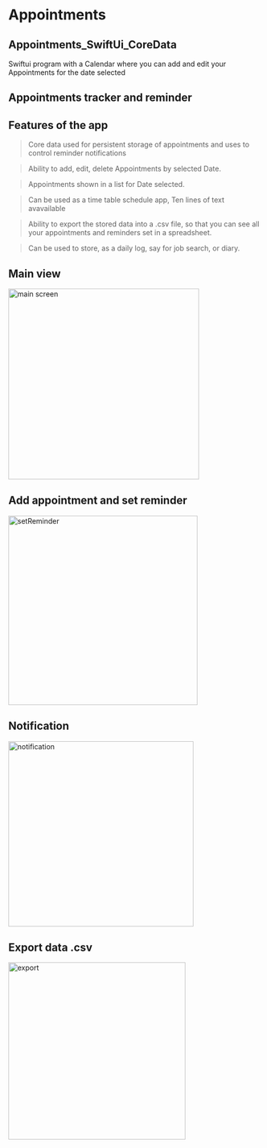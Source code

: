 # Appointments
## Appointments_SwiftUi_CoreData


Swiftui program with a Calendar where you can add and edit your Appointments for the date selected


## Appointments tracker and reminder

  ## Features of the app

  > Core data used for persistent storage of appointments and uses to control reminder notifications

  > Ability to add, edit, delete Appointments by selected Date.

  > Appointments shown in a list for Date selected.

  > Can be used as a time table schedule app, Ten lines of text avavailable

  > Ability to export the stored data into a .csv file, so that you can see all your appointments and reminders set in a spreadsheet.

  > Can be used to store, as a daily log, say for job search, or diary.

## Main view

<img width="379" alt="main screen" src="https://github.com/mahesh46/Appointments/assets/3464277/15cc9de4-a3e0-4362-b8a3-ef6843b6420b">

## Add appointment and set reminder

<img width="376" alt="setReminder" src="https://github.com/mahesh46/Appointments/assets/3464277/60f57e33-34fb-4488-af3f-4f0701147ffa">

## Notification 

<img width="368" alt="notification" src="https://github.com/mahesh46/Appointments/assets/3464277/cdda0caf-0e0f-4605-8466-f25a5a6fbc1d">

## Export data .csv

<img width="352" alt="export" src="https://github.com/mahesh46/Appointments/assets/3464277/ed8c8584-1254-4bc3-a2b4-dff325a2d2c2">


